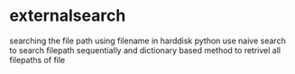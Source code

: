 # externalsearch
searching the file path using filename in harddisk python
use naive search to search filepath sequentially
and dictionary based method to retrivel all filepaths of file 
